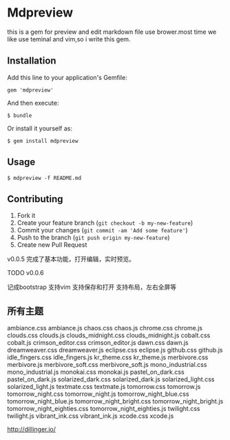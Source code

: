 # Mdpreview

this is a gem for preview and edit markdown file use brower.most time we like use teminal and vim,so i write this gem.

## Installation

Add this line to your application's Gemfile:

    gem 'mdpreview'

And then execute:

    $ bundle

Or install it yourself as:

    $ gem install mdpreview

## Usage

	$ mdpreview -f README.md

## Contributing

1. Fork it
2. Create your feature branch (`git checkout -b my-new-feature`)
3. Commit your changes (`git commit -am 'Add some feature'`)
4. Push to the branch (`git push origin my-new-feature`)
5. Create new Pull Request



v0.0.5
完成了基本功能，打开编辑，实时预览。

TODO
v0.0.6

记成bootstrap
支持vim
支持保存和打开
支持布局，左右全屏等


## 所有主题
ambiance.css
ambiance.js
chaos.css
chaos.js
chrome.css
chrome.js
clouds.css
clouds.js
clouds_midnight.css
clouds_midnight.js
cobalt.css
cobalt.js
crimson_editor.css
crimson_editor.js
dawn.css
dawn.js
dreamweaver.css
dreamweaver.js
eclipse.css
eclipse.js
github.css
github.js
idle_fingers.css
idle_fingers.js
kr_theme.css
kr_theme.js
merbivore.css
merbivore.js
merbivore_soft.css
merbivore_soft.js
mono_industrial.css
mono_industrial.js
monokai.css
monokai.js
pastel_on_dark.css
pastel_on_dark.js
solarized_dark.css
solarized_dark.js
solarized_light.css
solarized_light.js
textmate.css
textmate.js
tomorrow.css
tomorrow.js
tomorrow_night.css
tomorrow_night.js
tomorrow_night_blue.css
tomorrow_night_blue.js
tomorrow_night_bright.css
tomorrow_night_bright.js
tomorrow_night_eighties.css
tomorrow_night_eighties.js
twilight.css
twilight.js
vibrant_ink.css
vibrant_ink.js
xcode.css
xcode.js


http://dillinger.io/

